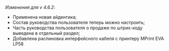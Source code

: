 _Изменения для v 4.6.2_:
- Применена новая айдентика;
- Состав руководства пользователя теперь можно настроить;
- Часть руководства пользователя о продаже по штрих-коду выведена в отдельный раздел;
- Добавлена распиновка интерфейсного кабеля с принтеру MPrint EVA LP58
